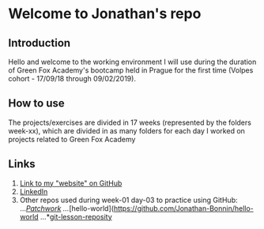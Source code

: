 # Welcome to Jonathan's repo

## Introduction

Hello and welcome to the working environment I will use during the duration of Green Fox Academy's bootcamp held in Prague for the first time (Volpes cohort - 17/09/18 through 09/02/2019).

## How to use

The projects/exercises are divided in 17 weeks (represented by the folders week-xx), which are divided in as many folders for each day I worked on projects related to Green Fox Academy

## Links

1. [Link to my "website" on GitHub](https://jonathan-bonnin.github.io/)
2. [LinkedIn](https://www.linkedin.com/in/jonathan-bonnin/)
3. Other repos used during week-01 day-03 to practice using GitHub:
...*[Patchwork](https://github.com/Jonathan-Bonnin/patchwork)
...*[hello-world](https://github.com/Jonathan-Bonnin/hello-world
...*[git-lesson-reposity](https://github.com/Jonathan-Bonnin/git-lesson-repository)